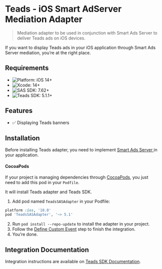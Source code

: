 # Teads - iOS Smart AdServer Mediation Adapter

> Mediation adapter to be used in conjunction with Smart Ads Server to deliver Teads ads on iOS devices.

If you want to display Teads ads in your iOS application through Smart Ads Server mediation, you’re at the right place.

## Requirements

- ![Platform: iOS 14+](https://img.shields.io/badge/Platform-iOS%2014%2B-blue.svg?style=flat)
- ![Xcode: 14+](https://img.shields.io/badge/Xcode-14+-blue.svg?style=flat)
- ![SAS SDK: 7.62+](https://img.shields.io/badge/Smart%20AdServer%20SDK-7.62+-blue.svg?style=flat)
- ![Teads SDK: 5.1.1+](https://img.shields.io/badge/Teads%20SDK-5.1.1+-blue.svg?style=flat)

## Features

- ✅ Displaying Teads banners

## Installation

Before installing Teads adapter, you need to implement [Smart Ads Server ](https://documentation.smartadserver.com/displaySDK/ios/gettingstarted.html) in your application.

#### CocoaPods

If your project is managing dependencies through [CocoaPods](https://cocoapods.org/), you just need to add this pod in your `Podfile`.

It will install Teads adapter and Teads SDK.

1. Add pod named `TeadsSASAdapter` in your Podfile:

```ruby
platform :ios, '10.0'
pod 'TeadsSASAdapter', '~> 5.1'
```

2. Run `pod install --repo-update` to install the adapter in your project.
3. Follow the [Define Custom Event](https://support.teads.tv/support/solutions/articles/36000314771-smart-adserver-mediation#defining_a_custom_event) step to finish the integration.
4. You’re done.

## Integration Documentation

Integration instructions are available on [Teads SDK Documentation](https://support.teads.tv/support/solutions/articles/36000314771-smart-adserver-mediation).
